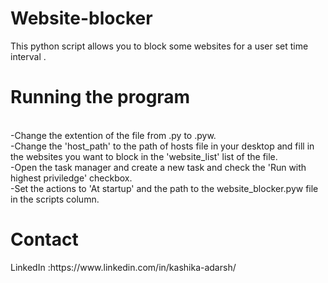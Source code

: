 # Website-blocker
This python script  allows you to block some websites for a user set time interval .</br>
<h1>Running the program</h1></br>
-Change the extention of the file from .py to .pyw.</br>
-Change the 'host_path' to the path of hosts file in your desktop and fill in the websites you want to block in the 'website_list' list of the file.</br>
-Open the task manager and create a new task and check the 'Run with highest priviledge' checkbox.</br>
-Set the actions to 'At startup' and the path to the website_blocker.pyw file in the scripts column.</br>
<h1>Contact</h1>
LinkedIn  :https://www.linkedin.com/in/kashika-adarsh/
